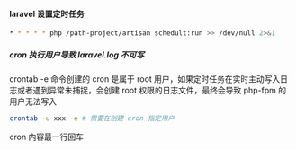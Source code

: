 #### laravel 设置定时任务

```sh
* * * * * php /path-project/artisan schedult:run >> /dev/null 2>&1
```

##### cron 执行用户导致 laravel.log 不可写

crontab -e  命令创建的 cron 是属于 root 用户，如果定时任务在实时主动写入日志或者遇到异常未捕捉，会创建 root 权限的日志文件，最终会导致 php-fpm 的用户无法写入

```sh
crontab -u xxx -e # 需要在创建 cron 指定用户
```

cron 内容最一行回车